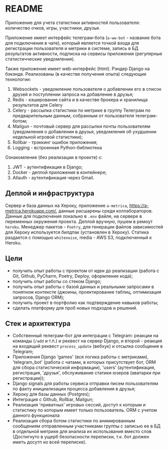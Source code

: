# README

Приложение для учета статистики активностей пользователя: количество очков, игры, участники, друзья.

Приложение имеет интерфейс телеграм-бота (`a-ww-bot` - название бота для подключения в чате), который является точкой входа для регистрации пользователя и метрики в 
системе, запись в БД результатов активности, подписка на сервисы приложения (регулярные статистичческие уведомления).

Также приложение имеет web-интерфейс (html). Рэндер Django на бэкэнде. Реализованы (в качестве получения опыта) 
следующие технологии:
1. Websockets - уведомление пользователя о добавлении его в список друзей и поступлении запроса на добавление в друзья;
2. Redis - кэширование сайта и в качестве брокера и хранилища результатов для Celery
3. Celery - рассылка статистики по метрике в группу Телеграм по предварительным данным, собранным от пользователя 
   телеграм-ботом;
4. Mailgun - почтовый сервер для рассылки почты пользователям (уведомления о добавлении в друзья, уведомления об 
   ухудшении недельной игровой статистики);
5. Rollbar - трэккинг ошибок приложения;
6. Logging - встроенная Python-библиотека

Ознакомление (без реализации в проекте) с:
1. JWT - аутентификация в Django;
2. Docker - деплой приложения в контейнере;
3. Allauth - аутентификация через Gmail.

## Деплой и инфраструктура

Сервер и база данных на Хероку, приложение `a-metrica`, https://a-metrica.herokuapp.com/, данные расшарены среди 
коллабораторов. Данные для подключения локально в `.env` файле, на сервере в переменных окружения проекта. Деплой 
вручную, пушем в ремоут `heroku`. Менеджер пакетов - `Poetry`, для генерации файлов зависимостей для Хероку используется
билдпак (установлен в Хероку). Статика раздается с помощью `whitenoise`, media - AWS S3, подключенный к Heroku.

## Цели

- получить опыт работы с проектом от идеи до реализации (работа с Git, Github, PyCharm, Poetry, Deploy, оформление
  кода);
- получить опыт работы со стеком Django;
- получить опыт работы с базой данных и реальными запросами в понятном контексте (джоины, проектирование таблиц, 
  оптимизация запросов, Django ORM);
- получить проект в портфолио как подтверждение навыков работы;
- сделать платформу для проб новых подходов и решений.

## Стек и архитектура

- Собственный телеграм-бот для интеграции с Telegram: реакции на команды (`/add` и т.п.) и реквест на сервер Django, 
  и второй - реакция на входящий реквест `process_update` (вебхук) и отсылка сообщения в Telegram;
- Приложения Django 'games' (вся логика работы с метриками), 'telegram_bot' (работа с чатами, в которых присутствует 
  бот, ORM для сбора статистической информации), 'users' (аутентификация, регистрация, 'друзья', обслуживание статики
  юзеров (аватарки при регистрации));
- Django signals для работы сервиса отправки писем пользователям по факту инициализации процесса добавления в друзья;
- Хероку для базы данных (Postgres);
- Интеграция с Github, Rollbar, Mailgun;
- Реализация 'приватных' игровых сессий, доступ к которым и статистику по которым имеет только пользователь. 
  ORM с учетом данного функционала
- Реализация сбора ботом статистики по анимированным сообщениям отправленным участниками группы с записью ее в БД в
  отдельной метрике для анализа их использвания вместо слов (Достигнуто в ущерб безопасности переписки, т.к. бот должен
  иметь досутп ко всей переписке).